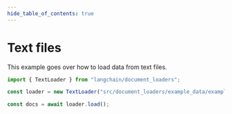 ```yaml
---
hide_table_of_contents: true
---
```


# Text files

This example goes over how to load data from text files.

```typescript
import { TextLoader } from "langchain/document_loaders";

const loader = new TextLoader("src/document_loaders/example_data/example.txt");

const docs = await loader.load();
```
